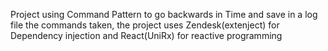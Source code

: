 Project using Command Pattern to go backwards in Time and save in a log file the commands taken, the project uses Zendesk(extenject) for Dependency injection and React(UniRx) for reactive programming
